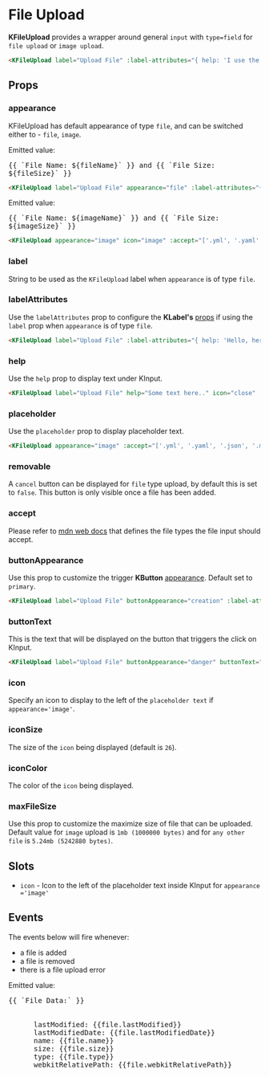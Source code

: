# File Upload

**KFileUpload** provides a wrapper around general `input` with `type=field` for `file upload` or `image upload`.
 
<KCard>
  <template v-slot:body>
    <KFileUpload label="Upload File" :label-attributes="{ help: 'I use the KLabel `help` prop' }" help="Additional text." icon="close" :accept="['.yml', '.yaml', '.json', '.md', '.markdown', 'image/gif', 'image/jpg', 'image/jpeg', 'image/ico', 'image/png']" appearance="file" removable />
  </template>
</KCard>

```html
<KFileUpload label="Upload File" :label-attributes="{ help: 'I use the KLabel `help` prop' }" help="Additional text." icon="close" :accept="['.yml', '.yaml', '.json', '.md', '.markdown', 'image/gif', 'image/jpg', 'image/jpeg', 'image/ico', 'image/png']" appearance="file" removable />
```

## Props

### appearance

KFileUpload has default appearance of type `file`, and can be switched either to - `file`, `image`.

<KCard>
  <template v-slot:body>
    <KFileUpload label="Upload File" appearance="file" :label-attributes="{ help: 'I use the KLabel `help` prop' }" help="Additional files can be uploaded from HomePage." icon="close" :accept="['.yml', '.yaml', '.json', '.md', '.markdown', 'image/gif', 'image/jpg', 'image/jpeg', 'image/ico', 'image/png']" removable @file-added="(i) => { fileName = i[0].name, fileSize = i[0].size }" @file-removed="() => { fileName = '', fileSize = '' }" />
  </template>
</KCard>

<div class="mt-6">Emitted value: <pre v-if="fileName && fileSize" class="emitted-value">{{ `File Name: ${fileName}` }} and {{ `File Size: ${fileSize}` }}</pre></div>

```html
<KFileUpload label="Upload File" appearance="file" :label-attributes="{ help: 'I use the KLabel `help` prop' }" help="Additional files can be uploaded from HomePage." icon="close" :accept="['.yml', '.yaml', '.json', '.md', '.markdown', 'image/gif', 'image/jpg', 'image/jpeg', 'image/ico', 'image/png']" removable />
```

<KCard class="mt-6">
  <template v-slot:body>
    <KFileUpload appearance="image" icon="image" :accept="['.yml', '.yaml', '.json', '.md', '.markdown', 'image/gif', 'image/jpg', 'image/jpeg', 'image/ico', 'image/png']" placeholder="Upload new image (Max 4 MB)" @file-added="(i) => { imageName = i[0].name, imageSize = i[0].size }" >
    </KFileUpload>
  </template>
</KCard>

<div class="mt-6">Emitted value: <pre v-if="imageName && imageSize" class="emitted-value">{{ `File Name: ${imageName}` }} and {{ `File Size: ${imageSize}` }}</pre></div>

```html
<KFileUpload appearance="image" icon="image" :accept="['.yml', '.yaml', '.json', '.md', '.markdown', 'image/gif', 'image/jpg', 'image/jpeg', 'image/ico', 'image/png']" placeholder="Upload new image (Max 4 MB)" />
```

### label

String to be used as the `KFileUpload` label when `appearance` is of type `file`.

### labelAttributes

Use the `labelAttributes` prop to configure the **KLabel's** [props](/components/label.html) if using the `label` prop when `appearance` is of type `file`.

<KCard>
  <template v-slot:body>
    <KFileUpload label="Upload File" :label-attributes="{ help: 'Hello, here is the example' }" icon="close" :accept="['.yml', '.yaml', '.json', '.md', '.markdown', 'image/gif', 'image/jpg', 'image/jpeg', 'image/ico', 'image/png']" appearance="file" removable />
  </template>
</KCard>

```html
<KFileUpload label="Upload File" :label-attributes="{ help: 'Hello, here is the example' }" icon="close" :accept="['.yml', '.yaml', '.json', '.md', '.markdown', 'image/gif', 'image/jpg', 'image/jpeg', 'image/ico', 'image/png']" appearance="file" removable />
```

### help

Use the `help` prop to display text under KInput.

<KCard>
  <template v-slot:body>
    <KFileUpload label="Upload File" :label-attributes="{ help: 'Hello, here is the example' }" help="Some text here.." icon="close" :accept="['.yml', '.yaml', '.json', '.md', '.markdown', 'image/gif', 'image/jpg', 'image/jpeg', 'image/ico', 'image/png']" appearance="file" removable />
  </template>
</KCard>

```html
<KFileUpload label="Upload File" help="Some text here.." icon="close" :accept="['.yml', '.yaml', '.json', '.md', '.markdown', 'image/gif', 'image/jpg', 'image/jpeg', 'image/ico', 'image/png']" appearance="file" removable />
```


### placeholder

Use the `placeholder` prop to display placeholder text.

<KCard class="mt-6">
  <template v-slot:body>
    <KFileUpload appearance="image" :accept="['.yml', '.yaml', '.json', '.md', '.markdown', 'image/gif', 'image/jpg', 'image/jpeg', 'image/ico', 'image/png']" placeholder="You can change the text here!" icon="kong" >
    </KFileUpload>
  </template>
</KCard>

```html
<KFileUpload appearance="image" :accept="['.yml', '.yaml', '.json', '.md', '.markdown', 'image/gif', 'image/jpg', 'image/jpeg', 'image/ico', 'image/png']" placeholder="You can change the text here!" icon="kong" />
```

### removable

A `cancel` button can be displayed for `file` type upload, by default this is set to `false`. This button is only visible once a file has been added.


### accept

Please refer to [mdn web docs](https://developer.mozilla.org/en-US/docs/Web/HTML/Element/input/file#accept) that defines the file types the file input should accept. 

### buttonAppearance

Use this prop to customize the trigger **KButton** [appearance](/components/button.html#appearance). Default set to `primary`.

<KCard>
  <template v-slot:body>
    <KFileUpload label="Upload File" buttonAppearance="creation" :label-attributes="{ help: 'I use the KLabel `help` prop' }" help="Additional text." icon="close" :accept="['.yml', '.yaml', '.json', '.md', '.markdown', 'image/gif', 'image/jpg', 'image/jpeg', 'image/ico', 'image/png']" appearance="file" removable />
  </template>
</KCard>

```html
<KFileUpload label="Upload File" buttonAppearance="creation" :label-attributes="{ help: 'I use the KLabel `help` prop' }" help="Additional text." icon="close" :accept="['.yml', '.yaml', '.json', '.md', '.markdown', 'image/gif', 'image/jpg', 'image/jpeg', 'image/ico', 'image/png']" appearance="file" removable />
```

### buttonText

This is the text that will be displayed on the button that triggers the click on KInput.

<KCard>
  <template v-slot:body>
    <KFileUpload label="Upload File" buttonAppearance="danger" buttonText="Click me" :label-attributes="{ help: 'I use the KLabel `help` prop' }" help="Additional text." icon="close" :accept="['.yml', '.yaml', '.json', '.md', '.markdown', 'image/gif', 'image/jpg', 'image/jpeg', 'image/ico', 'image/png']" appearance="file" removable />
  </template>
</KCard>

```html
<KFileUpload label="Upload File" buttonAppearance="danger" buttonText="Click me" :label-attributes="{ help: 'I use the KLabel `help` prop' }" help="Additional text." icon="close" :file-input-accept-types="['.yml', '.yaml', '.json', '.md', '.markdown', 'image/gif', 'image/jpg', 'image/jpeg', 'image/ico', 'image/png']" appearance="file" removable />
```

### icon

Specify an icon to display to the left of the `placeholder text` if `appearance='image'`.

### iconSize

The size of the `icon` being displayed (default is `26`).

### iconColor

The color of the `icon` being displayed.

### maxFileSize

Use this prop to customize the maximize size of file that can be uploaded. Default value for `image` upload is `1mb (1000000 bytes)` and for `any other file` is `5.24mb (5242880 bytes)`.

## Slots

- `icon` - Icon to the left of the placeholder text inside KInput for `appearance ='image'`


## Events

The events below will fire whenever:
- a file is added
- a file is removed
- there is a file upload error

<KCard>
  <template v-slot:body>
    <KFileUpload label="Upload File" appearance="file" :label-attributes="{ help: 'I use the KLabel `help` prop' }" help="Additional files can be uploaded from HomePage." icon="close" :accept="['.yml', '.yaml', '.json', '.md', '.markdown', 'image/gif', 'image/jpg', 'image/jpeg', 'image/ico', 'image/png']" removable @file-added="i => printData(i)" @file-removed="() => { fileData = '' }" />
  </template>
</KCard>

<div class="mt-6">Emitted value: 
  <pre v-if="fileData.length" class="emitted-value">{{ `File Data:` }}
    <div v-for="(file) in fileData">
      <span>lastModified: {{file.lastModified}}</span>
      <span>lastModifiedDate: {{file.lastModifiedDate}}</span>
      <span>name: {{file.name}}</span>
      <span>size: {{file.size}}</span>
      <span>type: {{file.type}}</span>
      <span>webkitRelativePath: {{file.webkitRelativePath}}</span>
    </div>
  </pre>
</div>


<script lang="ts">
import { defineComponent } from 'vue'

export default defineComponent({
  data() {
    return {
      fileSize: '',
      fileName: '',
      imageSize: '',
      imageName: '',
      fileData: []
    }
  },
  methods: {
    printData (i) {
      this.fileData = Array.from(i)
    },
  }
})
</script>

<style lang="scss" scoped>
pre.emitted-value {
  font-size: var(--type-sm);
  white-space: pre-wrap;
  background-color: var(--grey-200);
  padding: var(--type-xxs);
}
</style>

<style lang="scss">
.image-upload-icon.kong-icon-image svg rect{
  fill: var(--blue-500);
}
</style>
